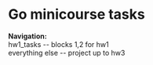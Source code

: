 # Go minicourse tasks 
__Navigation:__ \
hw1_tasks -- blocks 1,2 for hw1 \
everything else -- project up to hw3
